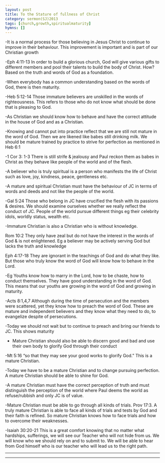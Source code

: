 ```yaml
---
layout: post
title: To the Stature of fullness of Christ
category: sermon(SJ)2013
tags: [church,growth,spiritualmaturity]
hymns: []
---
```

-It is a normal process for those believing in Jesus Christ to continue to improve in their behaviour. This improvement is important and is part of our Christian growth

-Eph 4:11-13 In order to build a glorious church, God will give various gifts to different members and pool their talents to build the body of Christ. How? Based on the truth and words of God as a foundation. 

-When everybody has a common understanding based on the words of God, there is then maturity.

-Heb 5:12-14 Those immature believers are unskilled in the words of righteousness. This refers to those who do not know what should be done that is pleasing to God.

-As Christian we should know how to behave and have the correct attitude in the house of God and as a Christian.

-Knowing and cannot put into practice reflect that we are still not mature in the word of God. Then we are likened like babes still drinking milk. We should be mature trained by practice to strive for perfection as mentioned in Heb 6:1

-1 Cor 3: 1-3 There is still strife & jealousy and Paul reckon them as babes in Christ as they behave like people of the world and of the flesh.

-A believer who is truly spiritual is a  person who manifests the life of Christ such as love, joy, kindness, peace, gentleness etc. 

-A mature and spiritual Christian must have the behaviour of JC in terms of words and deeds and not like the people of the world. 

-Gal 5:24 Those who belong in JC have crucified the flesh with its passions & desires. We should examine ourselves whether we really reflect the conduct of JC. People of the world pursue different things eg their celebrity idols, worldly status, wealth etc. 

-Immature Christian is also a Christian who is without knowledge.

Rom 10:2 They only have zeal but do not have the interest in the words of God & is not enlightened. Eg a believer may be actively serving God but lacks the truth and knowledge

Eph 4:17-18 They are ignorant in the teachings of God and do what they like. But those who truly know the word of God will know how to behave in the Lord.

-Eg Youths know how to marry in the Lord, how to be chaste,  how to conduct themselves. They have good understanding in the word of God. This means that our youths are growing in the word of God and growing in maturity.

-Acts 8:1,4,7 Although during the time of persecution and the members were scattered, yet they know how to preach the word of God. These are mature and independent believers and they know what they need to do, to evangelize despite of persecutions. 

-Today we should not wait but to continue to preach and bring our friends to JC. This shows maturity

- Mature Christian should also be able to discern good and bad and use their own body to glorify God through their conduct

-Mt 5:16 “so that they may see your good works to glorify God.” This is a mature Christian. 

-Today we have to be a mature Christian and to change pursuing perfection. A mature Christian should be able to shine for God.

-A mature Christian must have the correct perception of truth and must distinguish the perception of the world where Paul deems the world as refuse/rubbish and only JC is of value.

-Mature Christian must be able to go through all kinds of trials. Prov 17:3. A truly mature Christian is able to face all kinds of trials and tests by God and their faith is refined. So mature Christian knows how to face trials and how to 
overcome their weaknesses.

-Isaiah 30:20-21 This is a great comfort knowing that no matter what hardships, sufferings, we will see our Teacher who will not hide from us. We will know who we should rely on and to submit to. We will be able to hear from God himself who is our teacher who will lead us to the right path. 





----
****
